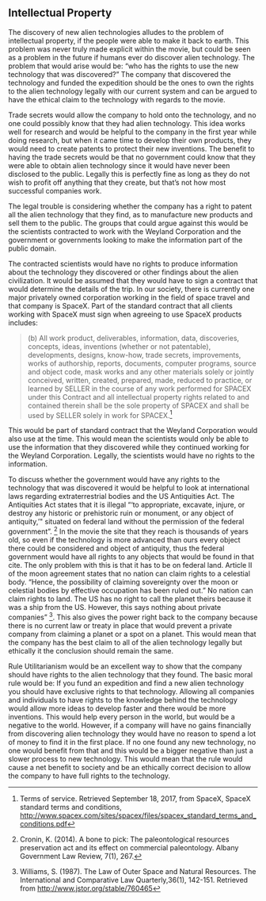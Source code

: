 ## Intellectual Property

The discovery of new alien technologies alludes to the problem of intellectual property, if the people were able to make it back to earth. This problem was never truly made explicit within the movie, but could be seen as a problem in the future if humans ever do discover alien technology. The problem that would arise would be: “who has the rights to use the new technology that was discovered?” The company that discovered the technology and funded the expedition should be the ones to own the rights to the alien technology legally with our current system and can be argued to have the ethical claim to the technology with regards to the movie.

Trade secrets would allow the company to hold onto the technology, and no one could possibly know that they had alien technology. This idea works well for research and would be helpful to the company in the first year while doing research, but when it came time to develop their own products, they would need to create patents to protect their new inventions. The benefit to having the trade secrets would be that no government could know that they were able to obtain alien technology since it would have never been disclosed to the public. Legally this is perfectly fine as long as they do not wish to profit off anything that they create, but that’s not how most successful companies work.

The legal trouble is considering whether the company has a right to patent all the alien technology that they find, as to manufacture new products and sell them to the public. The groups that could argue against this would be the scientists contracted to work with the Weyland Corporation and the government or governments looking to make the information part of the public domain. 

The contracted scientists would have no rights to produce information about the technology they discovered or other findings about the alien civilization. It would be assumed that they would have to sign a contract that would determine the details of the trip. In our society, there is currently one major privately owned corporation working in the field of space travel and that company is SpaceX. Part of the standard contract that all clients working with SpaceX must sign when agreeing to use SpaceX products includes:

>(b) All work product, deliverables, information, data, discoveries, concepts, ideas, inventions (whether or not patentable), developments, designs, know-how, trade secrets, improvements, works of authorship, reports, documents, computer programs, source and object code, mask works and any other materials solely or jointly conceived, written, created, prepared, made, reduced to practice, or learned by SELLER in the course of any work performed for SPACEX under this Contract and all intellectual property rights related to and contained therein shall be the sole property of SPACEX and shall be used by SELLER solely in work for SPACEX.[^1]  

This would be part of standard contract that the Weyland Corporation would also use at the time. This would mean the scientists would only be able to use the information that they discovered while they continued working for the Weyland Corporation. Legally, the scientists would have no rights to the information.

To discuss whether the government would have any rights to the technology that was discovered it would be helpful to look at international laws regarding extraterrestrial bodies and the US Antiquities Act. The Antiquities Act states that it is illegal “‘to appropriate, excavate, injure, or destroy any historic or prehistoric ruin or monument, or any object of antiquity,’" situated on federal land without the permission of the federal government”. [^2] In the movie the site that they reach is thousands of years old, so even if the technology is more advanced than ours every object there could be considered and object of antiquity, thus the federal government would have all rights to any objects that would be found in that cite. The only problem with this is that it has to be on federal land. Article II of the moon agreement states that no nation can claim rights to a celestial body. “Hence, the possibility of claiming sovereignty over the moon or celestial bodies by effective occupation has been ruled out.” No nation can claim rights to land. The US has no right to call the planet theirs because it was a ship from the US. However, this says nothing about private companies” [^3]. This also gives the power right back to the company because there is no current law or treaty in place that would prevent a private company from claiming a planet or a spot on a planet. This would mean that the company has the best claim to all of the alien technology legally but ethically it the conclusion should remain the same.

Rule Utilitarianism would be an excellent way to show that the company should have rights to the alien technology that they found. The basic moral rule would be: If you fund an expedition and find a new alien technology you should have exclusive rights to that technology. Allowing all companies and individuals to have rights to the knowledge behind the technology would allow more ideas to develop faster and there would be more inventions. This would help every person in the world, but would be a negative to the world. However, if a company will have no gains financially from discovering alien technology they would have no reason to spend a lot of money to find it in the first place. If no one found any new technology, no one would benefit from that and this would be a bigger negative than just a slower process to new technology.  This would mean that the rule would cause a net benefit to society and be an ethically correct decision to allow the company to have full rights to the technology.
	
[^1]: Terms of service. Retrieved September 18, 2017, from SpaceX, SpaceX standard terms and conditions, http://www.spacex.com/sites/spacex/files/spacex_standard_terms_and_conditions.pdf
[^2]: Cronin, K. (2014). A bone to pick: The paleontological resources preservation act and its effect on commercial paleontology. Albany Government Law Review, 7(1), 267.
[^3]: Williams, S. (1987). The Law of Outer Space and Natural Resources. The International and Comparative Law Quarterly,36(1), 142-151. Retrieved from http://www.jstor.org/stable/760465
